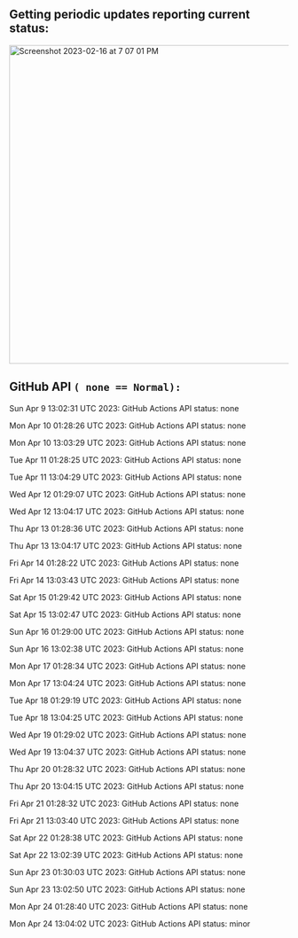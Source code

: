 
## Getting periodic updates reporting current status:
<img width="575" alt="Screenshot 2023-02-16 at 7 07 01 PM" src="https://user-images.githubusercontent.com/31228460/219539578-f880fea9-7a9d-4f7d-a7e2-5ce3d90ab466.png">

## GitHub API `( none == Normal):`

Sun Apr  9 13:02:31 UTC 2023: GitHub Actions API status: none

Mon Apr 10 01:28:26 UTC 2023: GitHub Actions API status: none

Mon Apr 10 13:03:29 UTC 2023: GitHub Actions API status: none

Tue Apr 11 01:28:25 UTC 2023: GitHub Actions API status: none

Tue Apr 11 13:04:29 UTC 2023: GitHub Actions API status: none

Wed Apr 12 01:29:07 UTC 2023: GitHub Actions API status: none

Wed Apr 12 13:04:17 UTC 2023: GitHub Actions API status: none

Thu Apr 13 01:28:36 UTC 2023: GitHub Actions API status: none

Thu Apr 13 13:04:17 UTC 2023: GitHub Actions API status: none

Fri Apr 14 01:28:22 UTC 2023: GitHub Actions API status: none

Fri Apr 14 13:03:43 UTC 2023: GitHub Actions API status: none

Sat Apr 15 01:29:42 UTC 2023: GitHub Actions API status: none

Sat Apr 15 13:02:47 UTC 2023: GitHub Actions API status: none

Sun Apr 16 01:29:00 UTC 2023: GitHub Actions API status: none

Sun Apr 16 13:02:38 UTC 2023: GitHub Actions API status: none

Mon Apr 17 01:28:34 UTC 2023: GitHub Actions API status: none

Mon Apr 17 13:04:24 UTC 2023: GitHub Actions API status: none

Tue Apr 18 01:29:19 UTC 2023: GitHub Actions API status: none

Tue Apr 18 13:04:25 UTC 2023: GitHub Actions API status: none

Wed Apr 19 01:29:02 UTC 2023: GitHub Actions API status: none

Wed Apr 19 13:04:37 UTC 2023: GitHub Actions API status: none

Thu Apr 20 01:28:32 UTC 2023: GitHub Actions API status: none

Thu Apr 20 13:04:15 UTC 2023: GitHub Actions API status: none

Fri Apr 21 01:28:32 UTC 2023: GitHub Actions API status: none

Fri Apr 21 13:03:40 UTC 2023: GitHub Actions API status: none

Sat Apr 22 01:28:38 UTC 2023: GitHub Actions API status: none

Sat Apr 22 13:02:39 UTC 2023: GitHub Actions API status: none

Sun Apr 23 01:30:03 UTC 2023: GitHub Actions API status: none

Sun Apr 23 13:02:50 UTC 2023: GitHub Actions API status: none

Mon Apr 24 01:28:40 UTC 2023: GitHub Actions API status: none

Mon Apr 24 13:04:02 UTC 2023: GitHub Actions API status: minor
